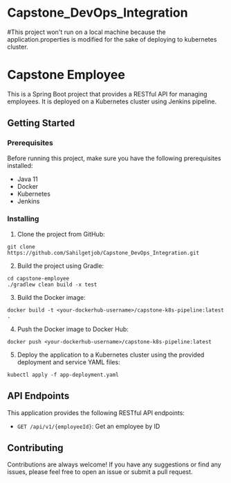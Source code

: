 # Capstone_DevOps_Integration
  #This project won't run on a local machine because the application.properties is modified for the sake of deploying to kubernetes cluster.

# Capstone Employee

This is a Spring Boot project that provides a RESTful API for managing employees. It is deployed on a Kubernetes cluster using Jenkins pipeline.

## Getting Started

### Prerequisites

Before running this project, make sure you have the following prerequisites installed:

- Java 11
- Docker
- Kubernetes
- Jenkins

### Installing

1. Clone the project from GitHub:

```
git clone https://github.com/Sahilgetjob/Capstone_DevOps_Integration.git
```

2. Build the project using Gradle:

```
cd capstone-employee
./gradlew clean build -x test
```

3. Build the Docker image:

```
docker build -t <your-dockerhub-username>/capstone-k8s-pipeline:latest .
```

4. Push the Docker image to Docker Hub:

```
docker push <your-dockerhub-username>/capstone-k8s-pipeline:latest
```

5. Deploy the application to a Kubernetes cluster using the provided deployment and service YAML files:

```
kubectl apply -f app-deployment.yaml
```

## API Endpoints

This application provides the following RESTful API endpoints:

- `GET /api/v1/{employeeId}`: Get an employee by ID


## Contributing

Contributions are always welcome! If you have any suggestions or find any issues, please feel free to open an issue or submit a pull request.
